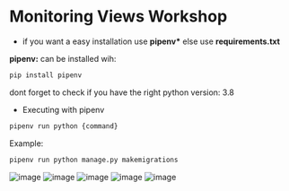 # Monitoring Views Workshop

* if you want a easy installation use **pipenv\*** else use **requirements.txt**

**pipenv:** can be installed wih:

```bash
pip install pipenv
```

dont forget to check if you have the right python version: 3.8

* Executing with pipenv 
```bash
pipenv run python {command}
```
Example:
```bash
pipenv run python manage.py makemigrations 
```
![image](https://user-images.githubusercontent.com/69651610/153782300-afdf5d4a-f5b7-4289-851b-fa3e3fab4fb2.png)
![image](https://user-images.githubusercontent.com/69651610/153782346-86f2d2fd-b9e9-4631-a068-4847e04c1a90.png)
![image](https://user-images.githubusercontent.com/69651610/153782379-7c19913c-58d5-439a-9b7d-572526acf36d.png)
![image](https://user-images.githubusercontent.com/69651610/153782391-59fc3114-b9e6-4bd1-885b-497f4e857773.png)
![image](https://user-images.githubusercontent.com/69651610/153782396-baa34dc9-8b7f-4c1e-9971-4530ce9b8d84.png)

